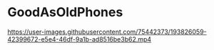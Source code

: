 # GoodAsOldPhones

https://user-images.githubusercontent.com/75442373/193826059-42399672-e5e4-46df-9a1b-ad8516be3b62.mp4


